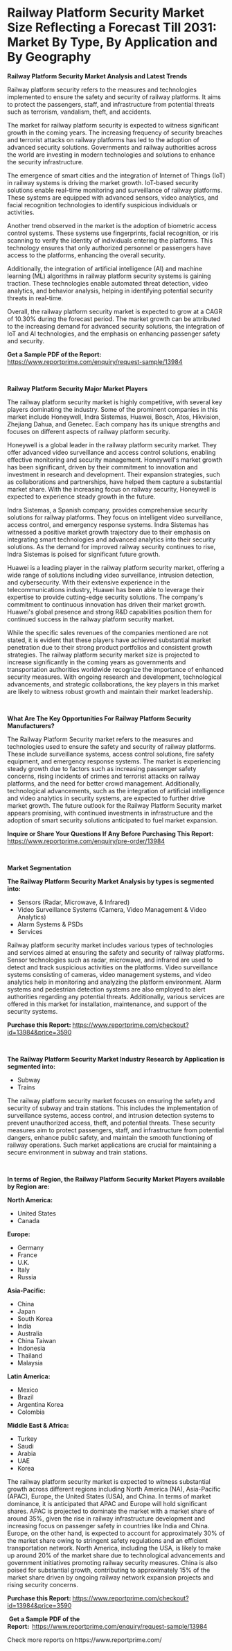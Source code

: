 <p><h1>Railway Platform Security Market Size Reflecting a Forecast Till 2031: Market By Type, By Application and By Geography</h1></p><p><strong>Railway Platform Security Market Analysis and Latest Trends</strong></p>
<p><p>Railway platform security refers to the measures and technologies implemented to ensure the safety and security of railway platforms. It aims to protect the passengers, staff, and infrastructure from potential threats such as terrorism, vandalism, theft, and accidents.</p><p>The market for railway platform security is expected to witness significant growth in the coming years. The increasing frequency of security breaches and terrorist attacks on railway platforms has led to the adoption of advanced security solutions. Governments and railway authorities across the world are investing in modern technologies and solutions to enhance the security infrastructure.</p><p>The emergence of smart cities and the integration of Internet of Things (IoT) in railway systems is driving the market growth. IoT-based security solutions enable real-time monitoring and surveillance of railway platforms. These systems are equipped with advanced sensors, video analytics, and facial recognition technologies to identify suspicious individuals or activities.</p><p>Another trend observed in the market is the adoption of biometric access control systems. These systems use fingerprints, facial recognition, or iris scanning to verify the identity of individuals entering the platforms. This technology ensures that only authorized personnel or passengers have access to the platforms, enhancing the overall security.</p><p>Additionally, the integration of artificial intelligence (AI) and machine learning (ML) algorithms in railway platform security systems is gaining traction. These technologies enable automated threat detection, video analytics, and behavior analysis, helping in identifying potential security threats in real-time.</p><p>Overall, the railway platform security market is expected to grow at a CAGR of 10.30% during the forecast period. The market growth can be attributed to the increasing demand for advanced security solutions, the integration of IoT and AI technologies, and the emphasis on enhancing passenger safety and security.</p></p>
<p><strong>Get a Sample PDF of the Report:&nbsp;</strong> <a href="https://www.reportprime.com/enquiry/request-sample/13984">https://www.reportprime.com/enquiry/request-sample/13984</a></p>
<p>&nbsp;</p>
<p><strong>Railway Platform Security Major Market Players</strong></p>
<p><p>The railway platform security market is highly competitive, with several key players dominating the industry. Some of the prominent companies in this market include Honeywell, Indra Sistemas, Huawei, Bosch, Atos, Hikvision, Zhejiang Dahua, and Genetec. Each company has its unique strengths and focuses on different aspects of railway platform security.</p><p>Honeywell is a global leader in the railway platform security market. They offer advanced video surveillance and access control solutions, enabling effective monitoring and security management. Honeywell's market growth has been significant, driven by their commitment to innovation and investment in research and development. Their expansion strategies, such as collaborations and partnerships, have helped them capture a substantial market share. With the increasing focus on railway security, Honeywell is expected to experience steady growth in the future.</p><p>Indra Sistemas, a Spanish company, provides comprehensive security solutions for railway platforms. They focus on intelligent video surveillance, access control, and emergency response systems. Indra Sistemas has witnessed a positive market growth trajectory due to their emphasis on integrating smart technologies and advanced analytics into their security solutions. As the demand for improved railway security continues to rise, Indra Sistemas is poised for significant future growth.</p><p>Huawei is a leading player in the railway platform security market, offering a wide range of solutions including video surveillance, intrusion detection, and cybersecurity. With their extensive experience in the telecommunications industry, Huawei has been able to leverage their expertise to provide cutting-edge security solutions. The company's commitment to continuous innovation has driven their market growth. Huawei's global presence and strong R&D capabilities position them for continued success in the railway platform security market.</p><p>While the specific sales revenues of the companies mentioned are not stated, it is evident that these players have achieved substantial market penetration due to their strong product portfolios and consistent growth strategies. The railway platform security market size is projected to increase significantly in the coming years as governments and transportation authorities worldwide recognize the importance of enhanced security measures. With ongoing research and development, technological advancements, and strategic collaborations, the key players in this market are likely to witness robust growth and maintain their market leadership.</p></p>
<p>&nbsp;</p>
<p><strong>What Are The Key Opportunities For Railway Platform Security Manufacturers?</strong></p>
<p><p>The Railway Platform Security market refers to the measures and technologies used to ensure the safety and security of railway platforms. These include surveillance systems, access control solutions, fire safety equipment, and emergency response systems. The market is experiencing steady growth due to factors such as increasing passenger safety concerns, rising incidents of crimes and terrorist attacks on railway platforms, and the need for better crowd management. Additionally, technological advancements, such as the integration of artificial intelligence and video analytics in security systems, are expected to further drive market growth. The future outlook for the Railway Platform Security market appears promising, with continued investments in infrastructure and the adoption of smart security solutions anticipated to fuel market expansion.</p></p>
<p><strong>Inquire or Share Your Questions If Any Before Purchasing This Report:</strong> <a href="https://www.reportprime.com/enquiry/pre-order/13984">https://www.reportprime.com/enquiry/pre-order/13984</a></p>
<p>&nbsp;</p>
<p><strong>Market Segmentation</strong></p>
<p><strong>The Railway Platform Security Market Analysis by types is segmented into:</strong></p>
<p><ul><li>Sensors (Radar, Microwave, & Infrared)</li><li>Video Surveillance Systems (Camera, Video Management & Video Analytics)</li><li>Alarm Systems & PSDs</li><li>Services</li></ul></p>
<p><p>Railway platform security market includes various types of technologies and services aimed at ensuring the safety and security of railway platforms. Sensor technologies such as radar, microwave, and infrared are used to detect and track suspicious activities on the platforms. Video surveillance systems consisting of cameras, video management systems, and video analytics help in monitoring and analyzing the platform environment. Alarm systems and pedestrian detection systems are also employed to alert authorities regarding any potential threats. Additionally, various services are offered in this market for installation, maintenance, and support of the security systems.</p></p>
<p><strong>Purchase this Report:&nbsp;</strong><a href="https://www.reportprime.com/checkout?id=13984&price=3590">https://www.reportprime.com/checkout?id=13984&price=3590</a></p>
<p>&nbsp;</p>
<p><strong>The Railway Platform Security Market Industry Research by Application is segmented into:</strong></p>
<p><ul><li>Subway</li><li>Trains</li></ul></p>
<p><p>The railway platform security market focuses on ensuring the safety and security of subway and train stations. This includes the implementation of surveillance systems, access control, and intrusion detection systems to prevent unauthorized access, theft, and potential threats. These security measures aim to protect passengers, staff, and infrastructure from potential dangers, enhance public safety, and maintain the smooth functioning of railway operations. Such market applications are crucial for maintaining a secure environment in subway and train stations.</p></p>
<p>&nbsp;</p>
<p><strong>In terms of Region, the Railway Platform Security Market Players available by Region are:</strong></p>
<p>
    <p> <strong> North America: </strong>
        <ul>
            <li>United States</li>
            <li>Canada</li>
        </ul>
        </p> 
    <p> <strong> Europe: </strong>
        <ul>
            <li>Germany</li>
            <li>France</li>
            <li>U.K.</li>
            <li>Italy</li>
            <li>Russia</li>
        </ul>
        </p> 
    <p> <strong> Asia-Pacific: </strong>
        <ul>
            <li>China</li>
            <li>Japan</li>
            <li>South Korea</li>
            <li>India</li>
            <li>Australia</li>
            <li>China Taiwan</li>
            <li>Indonesia</li>
            <li>Thailand</li>
            <li>Malaysia</li>
        </ul>
        </p> 
    <p> <strong> Latin America: </strong>
        <ul>
            <li>Mexico</li>
            <li>Brazil</li>
            <li>Argentina Korea</li>
            <li>Colombia</li>
        </ul>
        </p> 
    <p> <strong> Middle East & Africa: </strong>
        <ul>
            <li>Turkey</li>
            <li>Saudi</li>
            <li>Arabia</li>
            <li>UAE</li>
            <li>Korea</li>
        </ul>
    </p>
    </p>
<p><p>The railway platform security market is expected to witness substantial growth across different regions including North America (NA), Asia-Pacific (APAC), Europe, the United States (USA), and China. In terms of market dominance, it is anticipated that APAC and Europe will hold significant shares. APAC is projected to dominate the market with a market share of around 35%, given the rise in railway infrastructure development and increasing focus on passenger safety in countries like India and China. Europe, on the other hand, is expected to account for approximately 30% of the market share owing to stringent safety regulations and an efficient transportation network. North America, including the USA, is likely to make up around 20% of the market share due to technological advancements and government initiatives promoting railway security measures. China is also poised for substantial growth, contributing to approximately 15% of the market share driven by ongoing railway network expansion projects and rising security concerns.</p></p>
<p><strong>Purchase this Report: </strong><a href="https://www.reportprime.com/checkout?id=13984&price=3590">https://www.reportprime.com/checkout?id=13984&price=3590</a></p>
<p>&nbsp;<strong>Get a Sample PDF of the Report:&nbsp;&nbsp;</strong><a href="https://www.reportprime.com/enquiry/request-sample/13984">https://www.reportprime.com/enquiry/request-sample/13984</a></p>
<p><strong></strong></p>
<p>Check more reports on https://www.reportprime.com/</p>